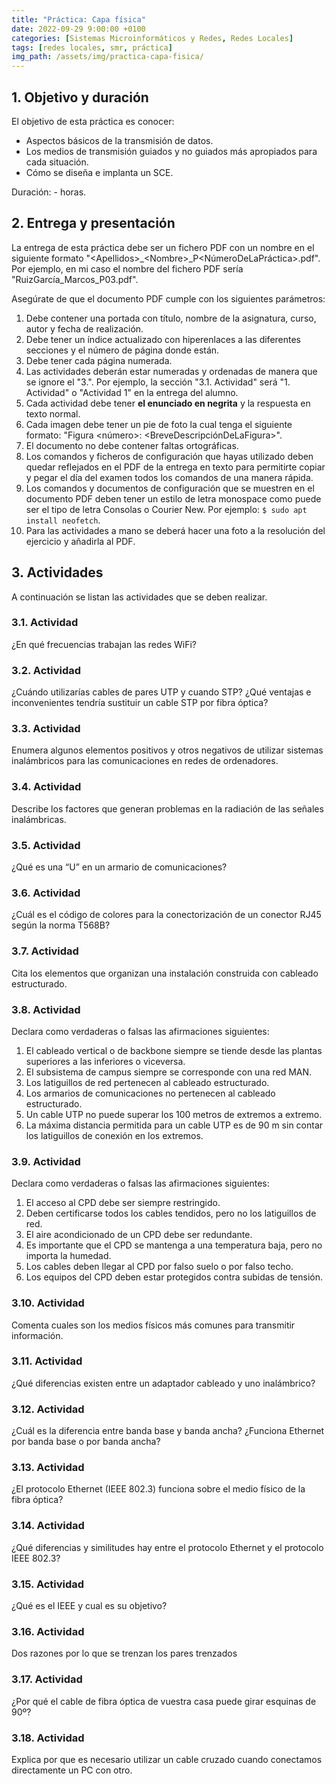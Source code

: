 ```yaml
---
title: "Práctica: Capa física"
date: 2022-09-29 9:00:00 +0100
categories: [Sistemas Microinformáticos y Redes, Redes Locales]
tags: [redes locales, smr, práctica]
img_path: /assets/img/practica-capa-fisica/
---
```


## 1. Objetivo y duración

El objetivo de esta práctica es conocer:

- Aspectos básicos de la transmisión de datos.
- Los medios de transmisión guiados y no guiados más apropiados para cada situación.
- Cómo se diseña e implanta un SCE.

Duración: - horas.

## 2. Entrega y presentación

La entrega de esta práctica debe ser un fichero PDF con un nombre en el siguiente formato "\<Apellidos\>_\<Nombre\>_P\<NúmeroDeLaPráctica\>.pdf". Por ejemplo, en mi caso el nombre del fichero PDF sería "RuizGarcía_Marcos_P03.pdf".

Asegúrate de que el documento PDF cumple con los siguientes parámetros:

1. Debe contener una portada con título, nombre de la asignatura, curso, autor y fecha de realización.
2. Debe tener un índice actualizado con hiperenlaces a las diferentes secciones y el número de página donde están.
3. Debe tener cada página numerada.
4. Las actividades deberán estar numeradas y ordenadas de manera que se ignore el "3.". Por ejemplo, la sección "3.1. Actividad" será "1. Actividad" o "Actividad 1" en la entrega del alumno.
5. Cada actividad debe tener **el enunciado en negrita** y la respuesta en texto normal.
6. Cada imagen debe tener un pie de foto la cual tenga el siguiente formato: "Figura \<número\>: \<BreveDescripciónDeLaFigura\>".
7. El documento no debe contener faltas ortográficas.
8. Los comandos y ficheros de configuración que hayas utilizado deben quedar reflejados en el PDF de la entrega en texto para permitirte copiar y pegar el día del examen todos los comandos de una manera rápida.
9. Los comandos y documentos de configuración que se muestren en el documento PDF deben tener un estilo de letra monospace como puede ser el tipo de letra Consolas o Courier New. Por ejemplo: `$ sudo apt install neofetch`.
10. Para las actividades a mano se deberá hacer una foto a la resolución del ejercicio y añadirla al PDF. 

## 3. Actividades

A continuación se listan las actividades que se deben realizar.

### 3.1. Actividad
¿En qué frecuencias trabajan las redes WiFi?

### 3.2. Actividad
¿Cuándo utilizarías cables de pares UTP y cuando STP? ¿Qué ventajas e inconvenientes tendría sustituir un cable STP por fibra óptica?

### 3.3. Actividad
Enumera algunos elementos positivos y otros negativos de utilizar sistemas inalámbricos para las comunicaciones en redes de ordenadores.

### 3.4. Actividad
Describe los factores que generan problemas en la radiación de las señales inalámbricas.

### 3.5. Actividad
¿Qué es una “U” en un armario de comunicaciones?

### 3.6. Actividad
¿Cuál es el código de colores para la conectorización de un conector RJ45 según la norma T568B?

### 3.7. Actividad
Cita los elementos que organizan una instalación construida con cableado estructurado.

### 3.8. Actividad
Declara como verdaderas o falsas las afirmaciones siguientes:

1. El cableado vertical o de backbone siempre se tiende desde las plantas superiores a las inferiores o viceversa.
2. El subsistema de campus siempre se corresponde con una red MAN.
3. Los latiguillos de red pertenecen al cableado estructurado.
4. Los armarios de comunicaciones no pertenecen al cableado estructurado.
5. Un cable UTP no puede superar los 100 metros de extremos a extremo.
6. La máxima distancia permitida para un cable UTP es de 90 m sin contar los latiguillos de conexión en los extremos.

### 3.9. Actividad
Declara como verdaderas o falsas las afirmaciones siguientes:
1. El acceso al CPD debe ser siempre restringido.
2. Deben certificarse todos los cables tendidos, pero no los latiguillos de red.
3. El aire acondicionado de un CPD debe ser redundante.
4. Es importante que el CPD se mantenga a una temperatura baja, pero no importa la humedad.
5. Los cables deben llegar al CPD por falso suelo o por falso techo.
6. Los equipos del CPD deben estar protegidos contra subidas de tensión.

### 3.10. Actividad
Comenta cuales son los medios físicos más comunes para transmitir información.

### 3.11. Actividad
¿Qué diferencias existen entre un adaptador cableado y uno inalámbrico?

### 3.12. Actividad

¿Cuál es la diferencia entre banda base y banda ancha? ¿Funciona Ethernet por banda base o por banda ancha?

### 3.13. Actividad

¿El protocolo Ethernet (IEEE 802.3) funciona sobre el medio físico de la fibra óptica?

### 3.14. Actividad

¿Qué diferencias y similitudes hay entre el protocolo Ethernet y el protocolo IEEE 802.3?

### 3.15. Actividad

¿Qué es el IEEE y cual es su objetivo?

### 3.16. Actividad

Dos razones por lo que se trenzan los pares trenzados

### 3.17. Actividad

¿Por qué el cable de fibra óptica de vuestra casa puede girar esquinas de 90º?

### 3.18. Actividad

Explica por que es necesario utilizar un cable cruzado cuando conectamos directamente un PC con otro.
